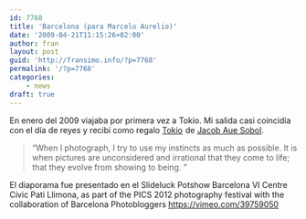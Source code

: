 ```yaml
---
id: 7768
title: 'Barcelona (para Marcelo Aurelio)'
date: '2009-04-21T11:15:26+02:00'
author: fran
layout: post
guid: 'http://fransimo.info/?p=7768'
permalink: '/?p=7768'
categories:
    - news
draft: true
---
```


En enero del 2009 viajaba por primera vez a Tokio. Mi salida casi coincidía con el día de reyes y recibí como regalo <a rel="nofollow" href="http://www.amazon.es/gp/product/8497855337/ref=as_li_ss_tl?ie=UTF8&camp=3626&creative=24822&creativeASIN=8497855337&linkCode=as2&tag=justpictures-21">Tokio</a><img src="http://ir-es.amazon-adsystem.com/e/ir?t=justpictures-21&l=as2&o=30&a=8497855337" width="1" height="1" border="0" alt="" style="border:none !important; margin:0px !important;" /> de <a href="http://auesobol.dk/" target="_blank" rel="noopener noreferrer">Jacob Aue Sobol</a>. 


<blockquote>“When I photograph, I try to use my instincts as much as possible. It is when pictures are unconsidered and irrational that they come to life; that they evolve from showing to being. ”</blockquote>


El diaporama fue presentado en el Slideluck Potshow Barcelona VI Centre Cívic Pati Llimona, as part of the PICS 2012 photography festival with the collaboration of Barcelona Photobloggers
https://vimeo.com/39759050